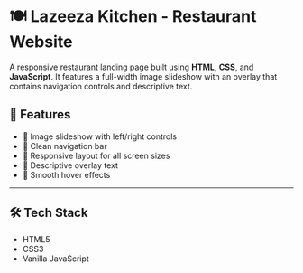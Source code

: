 # 🍽️ Lazeeza Kitchen - Restaurant Website

A responsive restaurant landing page built using **HTML**, **CSS**, and **JavaScript**. It features a full-width image slideshow with an overlay that contains navigation controls and descriptive text.

## 🚀 Features

- 🔄 Image slideshow with left/right controls  
- 🧭 Clean navigation bar  
- 📱 Responsive layout for all screen sizes  
- 💬 Descriptive overlay text  
- 🌙 Smooth hover effects

---

## 🛠️ Tech Stack

- HTML5  
- CSS3  
- Vanilla JavaScript
